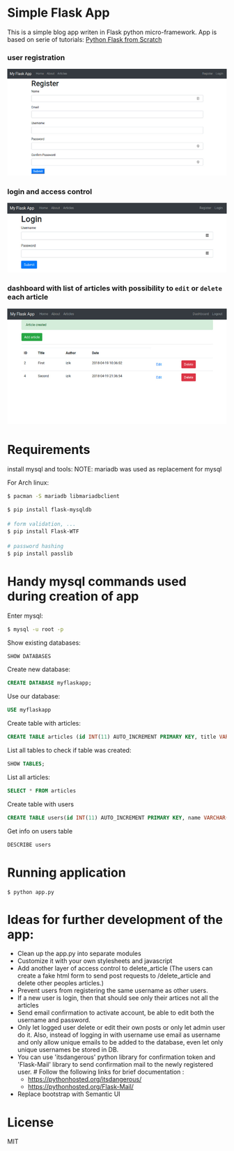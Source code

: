 # Simple Flask App
This is a simple blog app writen in Flask python micro-framework. App is based on serie of tutorials: [Python Flask from Scratch](https://www.youtube.com/watch?v=zRwy8gtgJ1A&list=PLillGF-RfqbbbPz6GSEM9hLQObuQjNoj_)

### user registration
![Flask blog screenshot](images/flask_blog_screenshot_4.jpg)
### login and access control
![Flask blog screenshot](images/flask_blog_screenshot_3.jpg)
### dashboard with list of articles with possibility to `edit` or `delete` each article
![Flask blog screenshot](images/flask_blog_screenshot_1.jpg)

# Requirements
install mysql and tools:
NOTE: mariadb was used as replacement for mysql

For Arch linux:
```bash
$ pacman -S mariadb libmariadbclient
```

```bash
$ pip install flask-mysqldb

# form validation, ...
$ pip install Flask-WTF

# password hashing
$ pip install passlib
```

# Handy mysql commands used during creation of app
Enter mysql:
```bash
$ mysql -u root -p
```

Show existing databases:
```sql
SHOW DATABASES
```

Create new database:
```sql
CREATE DATABASE myflaskapp;
```

Use our database:
```sql
USE myflaskapp
```

Create table with articles:
```sql
CREATE TABLE articles (id INT(11) AUTO_INCREMENT PRIMARY KEY, title VARCHAR(255), author VARCHAR(100), body TEXT, create_date TIMESTAMP DEFAULT CURRENT_TIMESTAMP);
```

List all tables to check if table was created:
```sql
SHOW TABLES;
```

List all articles:
```sql
SELECT * FROM articles
```

Create table with users
```sql
CREATE TABLE users(id INT(11) AUTO_INCREMENT PRIMARY KEY, name VARCHAR(100), email VARCHAR(100), username VARCHAR(30), password VARCHAR(100), register_date TIMESTAMP CURRENT_TIMESTAMP);
```

Get info on users table
```sql
DESCRIBE users
```

# Running application
```
$ python app.py
```

# Ideas for further development of the app:
* Clean up the app.py into separate modules
* Customize it with your own stylesheets and javascript
* Add another layer of access control to delete_article (The users can create a fake html form to send post requests to /delete_article and delete other peoples articles.)
* Prevent users from registering the same username as other users.
* If a new user is login, then that should see only their artices not all the articles
* Send email confirmation to activate account, be able to edit both the username and password.
* Only let logged user delete or edit their own posts or only let admin user do it. Also, instead of logging in with username use email as username and only allow unique emails to be added to the database, even let only unique usernames be stored in DB.﻿
* You can use 'itsdangerous' python library for confirmation token and 'Flask-Mail' library to send confirmation mail to the newly registered user. # Follow the following links for brief documentation :
    - https://pythonhosted.org/itsdangerous/
    - https://pythonhosted.org/Flask-Mail/﻿
* Replace bootstrap with Semantic UI

# License
MIT
